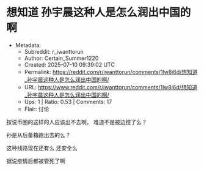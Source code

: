 # 想知道 孙宇晨这种人是怎么润出中国的啊

- Metadata:
  - Subreddit: r_iwanttorun
  - Author: Certain_Summer1220
  - Created: 2025-07-10 09:39:02 UTC
  - Permalink: https://reddit.com/r/iwanttorun/comments/1lw8i6d/想知道_孙宇晨这种人是怎么润出中国的啊/
  - URL: https://www.reddit.com/r/iwanttorun/comments/1lw8i6d/想知道_孙宇晨这种人是怎么润出中国的啊/
  - Ups: 1 | Ratio: 0.53 | Comments: 17
  - Flair: 讨论


按说币圈的这样的人应该出不去啊， 难道不是被边控了么？

孙是从后备箱跑出去的么？

这种线路现在还有么 还安全么

据说疫情后都被管死了啊

